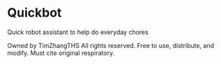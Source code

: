 # Quickbot
Quick robot assistant to help do everyday chores

Owned by TimZhangTHS All rights reserved. 
Free to use, distribute, and modify. Must cite original respiratory. 
